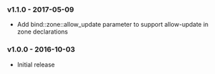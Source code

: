 ### v1.1.0 - 2017-05-09
  * Add bind::zone::allow_update parameter to support allow-update in
    zone declarations

### v1.0.0 - 2016-10-03
  * Initial release
